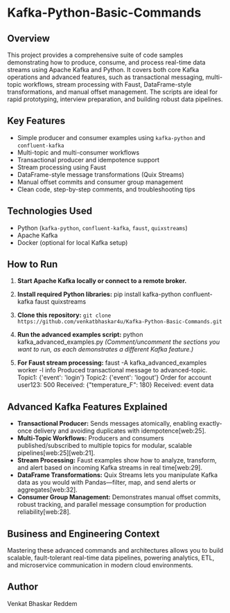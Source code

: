 # Kafka-Python-Basic-Commands

## Overview
This project provides a comprehensive suite of code samples demonstrating how to produce, consume, and process real-time data streams using Apache Kafka and Python. It covers both core Kafka operations and advanced features, such as transactional messaging, multi-topic workflows, stream processing with Faust, DataFrame-style transformations, and manual offset management. The scripts are ideal for rapid prototyping, interview preparation, and building robust data pipelines.

## Key Features
- Simple producer and consumer examples using `kafka-python` and `confluent-kafka`
- Multi-topic and multi-consumer workflows
- Transactional producer and idempotence support
- Stream processing using Faust
- DataFrame-style message transformations (Quix Streams)
- Manual offset commits and consumer group management
- Clean code, step-by-step comments, and troubleshooting tips

## Technologies Used
- Python (`kafka-python`, `confluent-kafka`, `faust`, `quixstreams`)
- Apache Kafka
- Docker (optional for local Kafka setup)

## How to Run

1. **Start Apache Kafka locally or connect to a remote broker.**
2. **Install required Python libraries:**
   pip install kafka-python confluent-kafka faust quixstreams
3. **Clone this repository:**
   `git clone https://github.com/venkatbhaskar4u/Kafka-Python-Basic-Commands.git`
4. **Run the advanced examples script:**
   python kafka_advanced_examples.py
*(Comment/uncomment the sections you want to run, as each demonstrates a different Kafka feature.)*

5. **For Faust stream processing:**
faust -A kafka_advanced_examples worker -l info
Produced transactional message to advanced-topic.
Topic1: {'event': 'login'}
Topic2: {'event': 'logout'}
Order for account user123: 500
Received: {"temperature_F": 180}
Received: event data

## Advanced Kafka Features Explained

- **Transactional Producer:** Sends messages atomically, enabling exactly-once delivery and avoiding duplicates with idempotence[web:25].
- **Multi-Topic Workflows:** Producers and consumers published/subscribed to multiple topics for modular, scalable pipelines[web:25][web:21].
- **Stream Processing:** Faust examples show how to analyze, transform, and alert based on incoming Kafka streams in real time[web:29].
- **DataFrame Transformations:** Quix Streams lets you manipulate Kafka data as you would with Pandas—filter, map, and send alerts or aggregates[web:32].
- **Consumer Group Management:** Demonstrates manual offset commits, robust tracking, and parallel message consumption for production reliability[web:28].

## Business and Engineering Context

Mastering these advanced commands and architectures allows you to build scalable, fault-tolerant real-time data pipelines, powering analytics, ETL, and microservice communication in modern cloud environments.

## Author
Venkat Bhaskar Reddem
